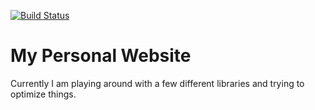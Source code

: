 [![Build Status](https://travis-ci.org/Myztiq/rkahn.png)](https://travis-ci.org/Myztiq/rkahn)

My Personal Website
=========

Currently I am playing around with a few different libraries and trying to optimize things.